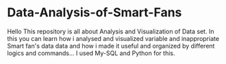 # Data-Analysis-of-Smart-Fans
Hello This repository is all about Analysis and Visualization of Data set. In this you can learn how i analysed and visualized variable and inappropriate Smart fan's data data and how i made it useful and organized by different logics and commands...
I used My-SQL and Python for this.
